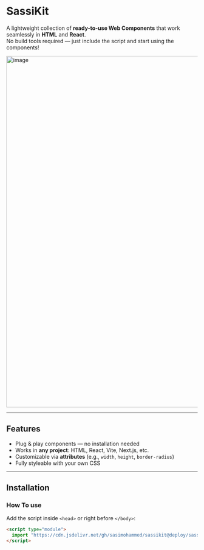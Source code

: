 #  SassiKit

A lightweight collection of **ready-to-use Web Components** that work seamlessly in **HTML** and **React**.  
No build tools required — just include the script and start using the components!

<img width="1892" height="924" alt="image" src="https://github.com/user-attachments/assets/0d397fbd-cfdf-46f3-aeee-6f84d1a93a30" />


---

## Features
- Plug & play components — no installation needed  
- Works in **any project**: HTML, React, Vite, Next.js, etc.  
- Customizable via **attributes** (e.g., `width`, `height`, `border-radius`)  
- Fully styleable with your own CSS  

---

##  Installation

### How To use 
Add the script inside `<head>` or right before `</body>`:

```html
<script type="module">
  import "https://cdn.jsdelivr.net/gh/sasimohammed/sassikit@deploy/sassikit.es.js?v=1.0.1"
</script>
